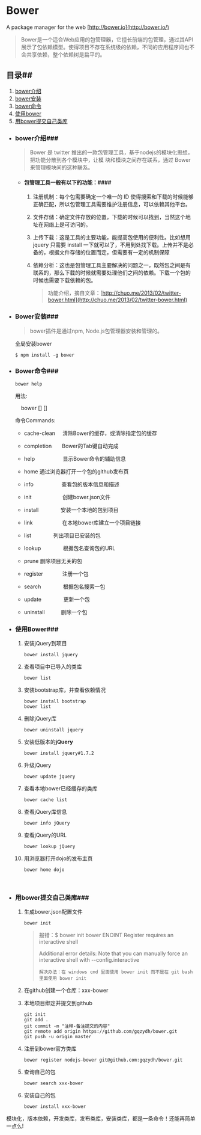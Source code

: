 # Bower #

A package manager for the web [http://bower.io](http://bower.io/)

> Bower是一个适合Web应用的包管理器，它擅长前端的包管理，通过其API展示了包依赖模型。使得项目不存在系统级的依赖，不同的应用程序间也不会共享依赖，整个依赖树是扁平的。



## 目录##

1. [bower介绍](bower介绍)
2. [bower安装](bower安装)
3. [bower命令](Bower命令)
4. [使用bower](使用Bower)
5. [用bower提交自己类库](用bower提交自己类库)

- ### bower介绍###

  > Bower 是 twitter 推出的一款包管理工具，基于nodejs的模块化思想，把功能分散到各个模块中，让模 块和模块之间存在联系，通过 Bower 来管理模块间的这种联系。

  - #### 包管理工具一般有以下的功能：####

    1. 注册机制：每个包需要确定一个唯一的 ID 使得搜索和下载的时候能够正确匹配，所以包管理工具需要维护注册信息，可以依赖其他平台。

    2. 文件存储：确定文件存放的位置，下载的时候可以找到，当然这个地址在网络上是可访问的。

    3. 上传下载：这是工具的主要功能，能提高包使用的便利性。比如想用 jquery 只需要 install 一下就可以了，不用到处找下载。上传并不是必备的，根据文件存储的位置而定，但需要有一定的机制保障

    4. 依赖分析：这也是包管理工具主要解决的问题之一，既然包之间是有联系的，那么下载的时候就需要处理他们之间的依赖。下载一个包的时候也需要下载依赖的包。

       > 功能介绍，摘自文章：[http://chuo.me/2013/02/twitter-bower.html](http://chuo.me/2013/02/twitter-bower.html)

- ### Bower安装###

  > bower插件是通过npm, Node.js包管理器安装和管理的。

  全局安装bower

  ```npm
  $ npm install -g bower
  ```

- ### Bower命令###

  `bower help `

  用法:

      bower <command> [<args>] [<options>]

  命令Commands:

  - cache-clean     清除Bower的缓存，或清除指定包的缓存
  - completion       Bower的Tab键自动完成
  - help                   显示Bower命令的辅助信息
  - home                 通过浏览器打开一个包的github发布页
  - info                     查看包的版本信息和描述
  - init                      创建bower.json文件
  - install                 安装一个本地的包到项目
  - link                     在本地bower库建立一个项目链接
  - list                      列出项目已安装的包
  - lookup               根据包名查询包的URL
  - prune                 删除项目无关的包
  - register              注册一个包
  - search                根据包名搜索一包
  - update                更新一个包

  - uninstall              删除一个包

- ### 使用Bower###

  1. 安装jQuery到项目

     ```bower
     bower install jquery
     ```

  2. 查看项目中已导入的类库

     ```bower
     bower list
     ```

  3. 安装bootstrap库，并查看依赖情况

     ```bower
     bower install bootstrap
     bower list
     ```

  4. 删除jQuery库

     ```bower
     bower uninstall jquery
     ```

  5. 安装低版本的**jQuery**

     ```bower
     bower install jquery#1.7.2
     ```

  6. 升级jQuery

     ```bower
     bower update jquery
     ```

  7. 查看本地bower已经缓存的类库

     ```bower
     bower cache list
     ```

  8. 查看jQuery库信息

     ```bower
     bower info jQuery
     ```

  9. 查看jQuery的URL

     ```bower
     bower lookup jQuery
     ```

  10. 用浏览器打开dojo的发布主页

      ```bower
      bower home dojo
      ```

      ​

- ### 用bower提交自己类库###

  1. 生成bower.json配置文件

     ```bower
     bower init
     ```

     > 报错：$ bower init
     > bower ENOINT        Register requires an interactive shell
     >
     > Additional error details:
     > Note that you can manually force an interactive shell with --config.interactive
     >
     > ``解决办法：在 windows cmd 里面使用 bower init 而不是在 git bash 里面使用 bower init``

  2. 在github创建一个仓库：xxx-bower

  3. 本地项目绑定并提交到github

     ```git
     git init
     git add .
     git commit -m "注释-备注提交的内容"
     git remote add origin https://github.com/gqzydh/bower.git
     git push -u origin master
     ```

  4. 注册到bower官方类库

     ```bower
     bower register nodejs-bower git@github.com:gqzydh/bower.git
     ```

  5. 查询自己的包

     ```bower
     bower search xxx-bower
     ```

  6. 安装自己的包

     ```bower
     bower install xxx-bower
     ```

模块化，版本依赖，开发类库，发布类库，安装类库，都是一条命令！还能再简单一点么!

